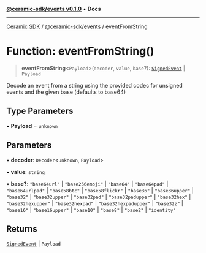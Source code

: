 [**@ceramic-sdk/events v0.1.0**](../README.md) • **Docs**

***

[Ceramic SDK](../../../README.md) / [@ceramic-sdk/events](../README.md) / eventFromString

# Function: eventFromString()

> **eventFromString**\<`Payload`\>(`decoder`, `value`, `base`?): [`SignedEvent`](../type-aliases/SignedEvent.md) \| `Payload`

Decode an event from a string using the provided codec for unsigned events and the given base (defaults to base64)

## Type Parameters

• **Payload** = `unknown`

## Parameters

• **decoder**: `Decoder`\<`unknown`, `Payload`\>

• **value**: `string`

• **base?**: `"base64url"` \| `"base256emoji"` \| `"base64"` \| `"base64pad"` \| `"base64urlpad"` \| `"base58btc"` \| `"base58flickr"` \| `"base36"` \| `"base36upper"` \| `"base32"` \| `"base32upper"` \| `"base32pad"` \| `"base32padupper"` \| `"base32hex"` \| `"base32hexupper"` \| `"base32hexpad"` \| `"base32hexpadupper"` \| `"base32z"` \| `"base16"` \| `"base16upper"` \| `"base10"` \| `"base8"` \| `"base2"` \| `"identity"`

## Returns

[`SignedEvent`](../type-aliases/SignedEvent.md) \| `Payload`
